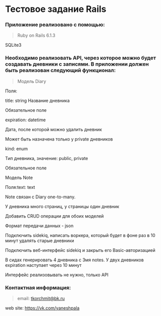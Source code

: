 # Тестовое задание Rails

### Приложение реализовано с помощью:

> Ruby on Rails 6.1.3

SQLite3

### Необходимо реализовать API, через которое можно будет создавать дневники с записями. В приложении должен быть реализован следующий функционал:

> Модель Diary

Поля:

title: string  Название дневника

Обязательное поле

expiration: datetime

Дата, после которой можно удалить дневник

Может быть назначена только у private дневников

kind: enum

Тип дневника, значение: public, private

Обязательное поле

Модель Note

Поля:text: text

Note связан с Diary one-to-many. 

У дневника много страниц, у страницы один дневник

Добавить CRUD операции для обоих моделей

Формат передачи данных - json

Подключить sidekiq, написать воркера, который будет в фоне раз в 10 минут удалять старые дневники

Подключить веб-интерфейс sidekiq и закрыть его Basic-авторизацией

В сидах генерировать 4 дневника с 3мя notes. У двух дневников expiration наступает через 10 минут

Интерфейс реализовывать не нужно, только API

### Контактная информация:

> email: tkorchmit@bk.ru

web site: https://vk.com/yaneshpala




